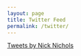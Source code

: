 ```yaml
---
layout: page
title: Twitter Feed
permalink: /twitter/
---
```


<a class="twitter-timeline" href="https://twitter.com/Brainlessmunkey?ref_src=twsrc%5Etfw">Tweets by Nick Nichols</a>
<script async src="https://platform.twitter.com/widgets.js" charset="utf-8"></script>

